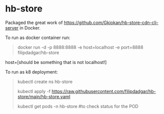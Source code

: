 # hb-store

Packaged the great work of https://github.com/Gkiokan/hb-store-cdn-cli-server in Docker.

To run as docker container run:
> docker run -d -p 8888:8888 -e host=localhost -e port=8888 filipdadgar/hb-store

host=[should be something that is not localhost!]

To run as k8 deployment:

> kubectl create ns hb-store
> 
> kubectl apply -f https://raw.githubusercontent.com/filipdadgar/hb-store/main/hb-store.yaml
> 
> kubectl get pods -n hb-store #to check status for the POD
